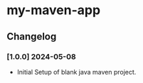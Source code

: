 # my-maven-app

## Changelog

### \[1.0.0\] 2024-05-08

- Initial Setup of blank java maven project.
